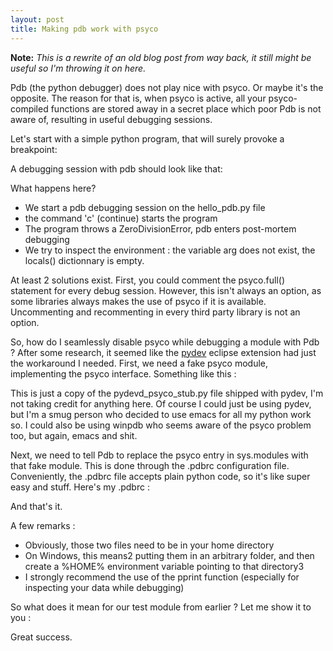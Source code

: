 ```yaml
--- 
layout: post 
title: Making pdb work with psyco 
---
```


**Note:** *This is a rewrite of an old blog post from way back, it
  still might be useful so I'm throwing it on here.*

Pdb (the python debugger) does not play nice with psyco. Or maybe it's
the opposite. The reason for that is, when psyco is active, all your
psyco-compiled functions are stored away in a secret place which poor
Pdb is not aware of, resulting in useful debugging sessions.

Let's start with a simple python program, that will surely provoke a
breakpoint:

<script src="http://gist.github.com/575083.js?file=hello_pdb.py"></script>

A debugging session with pdb should look like that:

<script src="http://gist.github.com/575099.js?file=pdb_psyco_session"></script>

What happens here?
* We start a pdb debugging session on the hello_pdb.py file
* the command 'c' (continue) starts the program
* The program throws a ZeroDivisionError, pdb enters post-mortem
   debugging
* We try to inspect the environment : the variable arg does not exist,
   the locals() dictionnary is empty.

At least 2 solutions exist. First, you could comment the psyco.full()
statement for every debug session. However, this isn't always an
option, as some libraries always makes the use of psyco if it is
available. Uncommenting and recommenting in every third party library
is not an option.

So, how do I seamlessly disable psyco while debugging a module with
Pdb ? After some research, it seemed like the
[pydev](http://pydev.sourceforge.net) eclipse extension had just the
workaround I needed. First, we need a fake psyco module, implementing
the psyco interface. Something like this :

<script src="http://gist.github.com/575112.js?file=pdb_psyco_stub.py"></script></div>

This is just a copy of the pydevd_psyco_stub.py file shipped with
pydev, I'm not taking credit for anything here. Of course I could just
be using pydev, but I'm a smug person who decided to use emacs for all
my python work so. I could also be using winpdb who seems aware of the
psyco problem too, but again, emacs and shit.

Next, we need to tell Pdb to replace the psyco entry in sys.modules
with that fake module. This is done through the .pdbrc configuration
file. Conveniently, the .pdbrc file accepts plain python code, so it's
like super easy and stuff.  Here's my .pdbrc :

<script src="http://gist.github.com/575176.js?file=dotpdbrc"></script>



And that's it.

A few remarks :
* Obviously, those two files need to be in your home directory
* On Windows, this means2 putting them in an arbitrary folder, and
  then create a %HOME% environment variable pointing to that
  directory3
* I strongly recommend the use of the pprint function (especially for
  inspecting your data while debugging)


So what does it mean for our test module from earlier ? Let me show it
to you :

<script src="http://gist.github.com/575180.js?file=pdb_psyco_stub_session"></script>

Great success.

